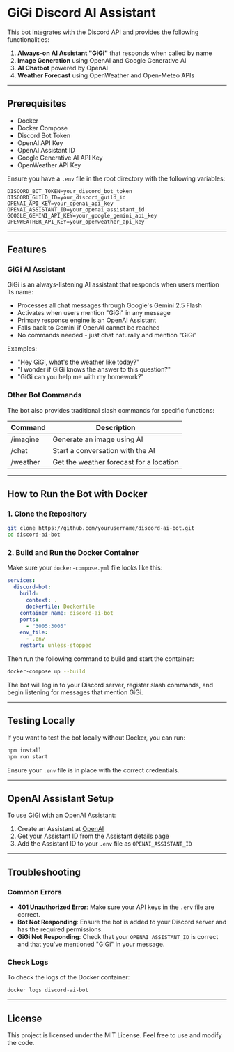 # GiGi Discord AI Assistant

This bot integrates with the Discord API and provides the following functionalities:

1. **Always-on AI Assistant "GiGi"** that responds when called by name
2. **Image Generation** using OpenAI and Google Generative AI
3. **AI Chatbot** powered by OpenAI
4. **Weather Forecast** using OpenWeather and Open-Meteo APIs

---

## **Prerequisites**

- Docker
- Docker Compose
- Discord Bot Token
- OpenAI API Key
- OpenAI Assistant ID
- Google Generative AI API Key
- OpenWeather API Key

Ensure you have a `.env` file in the root directory with the following variables:

```env
DISCORD_BOT_TOKEN=your_discord_bot_token
DISCORD_GUILD_ID=your_discord_guild_id
OPENAI_API_KEY=your_openai_api_key
OPENAI_ASSISTANT_ID=your_openai_assistant_id
GOOGLE_GEMINI_API_KEY=your_google_gemini_api_key
OPENWEATHER_API_KEY=your_openweather_api_key
```

---

## **Features**

### **GiGi AI Assistant**

GiGi is an always-listening AI assistant that responds when users mention its name:

- Processes all chat messages through Google's Gemini 2.5 Flash
- Activates when users mention "GiGi" in any message
- Primary response engine is an OpenAI Assistant
- Falls back to Gemini if OpenAI cannot be reached
- No commands needed - just chat naturally and mention "GiGi"

Examples:
- "Hey GiGi, what's the weather like today?"
- "I wonder if GiGi knows the answer to this question?"
- "GiGi can you help me with my homework?"

### **Other Bot Commands**

The bot also provides traditional slash commands for specific functions:

| Command      | Description                          |
|--------------|--------------------------------------|
| /imagine     | Generate an image using AI           |
| /chat        | Start a conversation with the AI     |
| /weather     | Get the weather forecast for a location |

---

## **How to Run the Bot with Docker**

### **1. Clone the Repository**

```bash
git clone https://github.com/yourusername/discord-ai-bot.git
cd discord-ai-bot
```

### **2. Build and Run the Docker Container**

Make sure your `docker-compose.yml` file looks like this:

```yaml
services:
  discord-bot:
    build:
      context: .
      dockerfile: Dockerfile
    container_name: discord-ai-bot
    ports:
      - "3005:3005"
    env_file:
      - .env
    restart: unless-stopped
```

Then run the following command to build and start the container:

```bash
docker-compose up --build
```

The bot will log in to your Discord server, register slash commands, and begin listening for messages that mention GiGi.

---

## **Testing Locally**

If you want to test the bot locally without Docker, you can run:

```bash
npm install
npm run start
```

Ensure your `.env` file is in place with the correct credentials.

---

## **OpenAI Assistant Setup**

To use GiGi with an OpenAI Assistant:

1. Create an Assistant at [OpenAI](https://platform.openai.com/assistants)
2. Get your Assistant ID from the Assistant details page
3. Add the Assistant ID to your `.env` file as `OPENAI_ASSISTANT_ID`

---

## **Troubleshooting**

### **Common Errors**

- **401 Unauthorized Error**: Make sure your API keys in the `.env` file are correct.
- **Bot Not Responding**: Ensure the bot is added to your Discord server and has the required permissions.
- **GiGi Not Responding**: Check that your `OPENAI_ASSISTANT_ID` is correct and that you've mentioned "GiGi" in your message.

### **Check Logs**

To check the logs of the Docker container:

```bash
docker logs discord-ai-bot
```

---

## **License**

This project is licensed under the MIT License. Feel free to use and modify the code.
